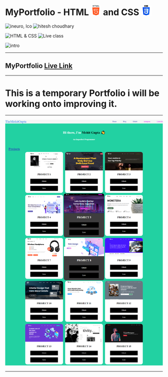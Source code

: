 # MyPortfolio - HTML ![](./screenshot/html.png) and CSS ![](./screenshot/css.png)

![ineuro, lco](https://img.shields.io/badge/iNeuron-LCO-green)
![hitesh choudhary](https://img.shields.io/badge/Hitesh%20Choudhary-Full%20Stack%20JavaScript%20Bootcamp-lightgrey)

![HTML & CSS](https://img.shields.io/badge/HTML-CSS-orange)
![Live class](https://img.shields.io/badge/MyPortfolio-blue)

![intro](https://img.shields.io/badge/Mohit%20Gupta-MCA%20Final%20Year-red)

---

## MyPortfolio [Live Link](https://themohitgupta.netlify.app)

<!-- ---
## What I learned from this Project?

- Learnd about **css position**.
- Learnd about **pseudo classes**.
- Learnd about **pseudo elements**.
-->
--- 

<!-- ### This Project too me around **4 hours** to complete. -->
# This is a temporary Portfolio i will be working onto improving it.
---

![Screenshot](./screenshot/screenshot.png)

---
